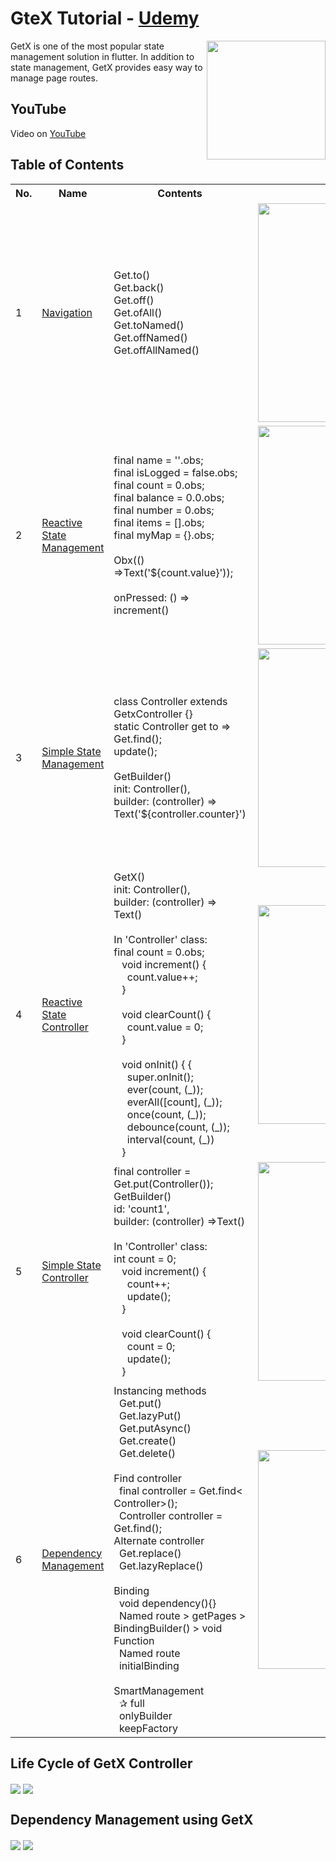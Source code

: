 # GteX Tutorial - [Udemy](https://www.udemy.com/course/2022-dart-flutter-master-class-zero-to-hero/)

<img align="right" src="assets/playstore.png" height="190"></img>
GetX is one of the most popular state management solution in flutter.
In addition to state management, GetX provides easy way to manage page routes.

## YouTube

Video on [YouTube](https://www.youtube.com/watch?v=vIIBp6xJJeA)

## Table of Contents

<table align="center" style="margin: 0px auto;">
  <tr>
    <th>No.</th>
    <th>Name</th>
    <th>Contents</th>
    <th>Screenshots</th>
  </tr>
  <tr>
    <td>1</td>
    <td><a href="/lib/1_navigation/navigation.dart">Navigation</a></td>
    <td>
        Get.to()<br>
        Get.back()<br>
        Get.off()<br>
        Get.ofAll()<br>
        Get.toNamed()<br>
        Get.offNamed()<br>
        Get.offAllNamed()
    </td>
    <td><img align="right" src="screenshots/navigation.gif" height="350"></img></td>
  </tr>
  <tr>
    <td>2</td>
    <td><a href="/lib/2_state_management/reactive/reactive_state_management.dart">Reactive State Management</a></td>
    <td>
        final name = ''.obs;<br>
        final isLogged = false.obs;<br>
        final count = 0.obs;<br>
        final balance = 0.0.obs;<br>
        final number = 0.obs;<br>
        final items = <String>[].obs;<br>
        final myMap = <String, int>{}.obs;<br><br>
        Obx(() =>Text('${count.value}'));<br><br>
        onPressed: () => increment()  
    </td>
    <td><img align="right" src="screenshots/reactive_state_management.gif" height="350"></img></td>
  </tr>
  <tr>
    <td>3</td>
    <td><a href="/lib/2_state_management/simple/simple_state_management.dart">Simple State Management</a></td>
    <td>
        class Controller extends GetxController {}<br>
        static Controller get to => Get.find();<br>
        update();<br><br>
        GetBuilder<Controller>()<br>
        init: Controller(),<br>
        builder: (controller) => Text('${controller.counter}')
    </td>
    <td><img align="right" src="screenshots/simple_state_management.gif" height="350"></img></td>
  </tr>
  <tr>
    <td>4</td>
    <td><a href="/lib/3_getx_controller/view.dart">Reactive State Controller</a></td>
    <td>
        GetX<Controller>()<br>
        init: Controller(),<br>
        builder: (controller) => Text()<br><br>
        In 'Controller' class:<br>
        final count = 0.obs;<br>
        &nbsp;&nbsp; void increment() {<br>
        &nbsp;&nbsp;&nbsp;&nbsp; count.value++;<br>
        &nbsp;&nbsp; }<br><br>
        &nbsp;&nbsp; void clearCount() {<br>
        &nbsp;&nbsp;&nbsp;&nbsp; count.value = 0;<br>
        &nbsp;&nbsp; }<br><br>
        &nbsp;&nbsp; void onInit() { {<br>
        &nbsp;&nbsp;&nbsp;&nbsp; super.onInit();<br>
        &nbsp;&nbsp;&nbsp;&nbsp; ever(count, (_));<br>
        &nbsp;&nbsp;&nbsp;&nbsp; everAll([count], (_));<br>
        &nbsp;&nbsp;&nbsp;&nbsp; once(count, (_));<br>
        &nbsp;&nbsp;&nbsp;&nbsp; debounce(count, (_));<br>
        &nbsp;&nbsp;&nbsp;&nbsp; interval(count, (_))<br>
        &nbsp;&nbsp; }
    </td>
    <td><img align="right" src="screenshots/reactive_state_controller.gif" height="350"></img></td>
  </tr>
  <tr>
    <td>5</td>
    <td><a href="/lib/3_getx_controller/detail_page.dart">Simple State Controller</a></td>
    <td>
        final controller = Get.put(Controller());<br>
        GetBuilder<Controller>()<br>
        id: 'count1',<br>
        builder: (controller) =>Text()<br><br>
        In 'Controller' class:<br>
        int count = 0;<br>
        &nbsp;&nbsp; void increment() {<br>
        &nbsp;&nbsp;&nbsp;&nbsp; count++;<br>
        &nbsp;&nbsp;&nbsp;&nbsp; update();<br>
        &nbsp;&nbsp; }<br><br>
        &nbsp;&nbsp; void clearCount() {<br>
        &nbsp;&nbsp;&nbsp;&nbsp; count = 0;<br>
        &nbsp;&nbsp;&nbsp;&nbsp; update();<br>
        &nbsp;&nbsp; }<br>
    </td>
    <td><img align="right" src="screenshots/simple_state_controller.gif" height="350"></img></td>
  </tr>
  <tr>
    <td>6</td>
    <td><a href="/lib/1_navigation/navigation.dart">Dependency Management</a></td>
    <td>
        Instancing methods<br>
        &nbsp;&nbsp;Get.put()<br>
        &nbsp;&nbsp;Get.lazyPut()<br>
        &nbsp;&nbsp;Get.putAsync()<br>
        &nbsp;&nbsp;Get.create()<br>
        &nbsp;&nbsp;Get.delete()<br><br>
        Find controller<br>
        &nbsp;&nbsp;final controller = Get.find< Controller>();<br>
        &nbsp;&nbsp;Controller controller = Get.find();<br>
        Alternate controller<br>
        &nbsp;&nbsp;Get.replace()<br>
        &nbsp;&nbsp;Get.lazyReplace()<br><br>
        Binding<br>
        &nbsp;&nbsp;void dependency(){}<br>
        &nbsp;&nbsp;Named route > getPages > BindingBuilder() > void Function<br>
        &nbsp;&nbsp;Named route<br>
        &nbsp;&nbsp;initialBinding<br><br>
        SmartManagement<br>
        &nbsp;&nbsp;✰ full<br>
        &nbsp;&nbsp;onlyBuilder<br>
        &nbsp;&nbsp;keepFactory<br>
    </td>
    <td><img align="right" src="screenshots/dependency_management.gif" height="350"></img></td>
  </tr>

</table>

## Life Cycle of GetX Controller

<img align="center" src="assets/images/getx_controller_lifecycle.png"></img>
<img align="center" src="assets/images/getx_controller_detail_page.png"></img>

## Dependency Management using GetX

<img align="center" src="assets/images/getx_dependency_management.png"></img>
<img align="center" src="assets/images/getx_dependency_management_SmartManagement.png"></img>
